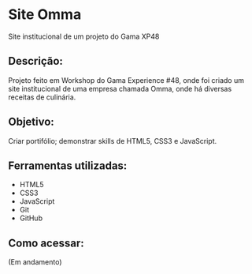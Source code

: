 # Site Omma
Site institucional de um projeto do Gama XP48

## Descrição:
Projeto feito em Workshop do Gama Experience #48, onde foi criado um site institucional de uma empresa chamada Omma, onde há diversas receitas de culinária.

## Objetivo:
Criar portifólio; demonstrar skills de HTML5, CSS3 e JavaScript.

## Ferramentas utilizadas:
- HTML5
- CSS3
- JavaScript
- Git
- GitHub

## Como acessar:
(Em andamento)
